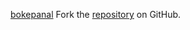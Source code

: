 [bokepanal](https://bokepanal.pages.dev)
Fork the [repository](https://github.com/moygecears) on GitHub.